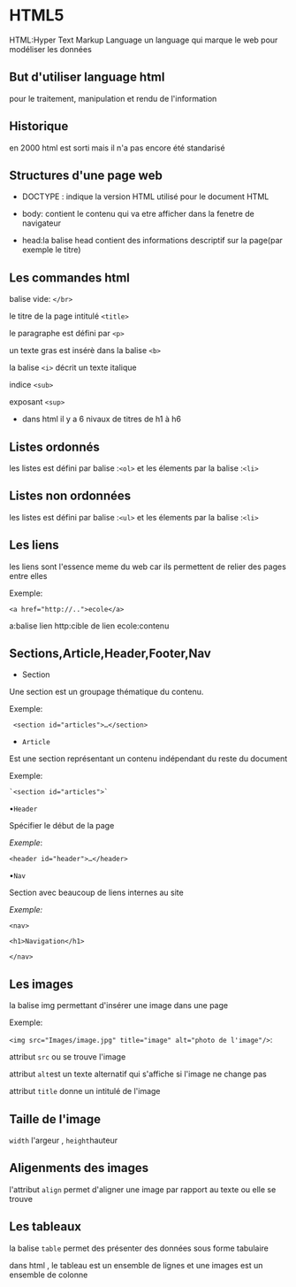 
 
  # HTML5
                    
                    
   HTML:Hyper Text Markup Language un language qui marque le web pour modéliser les données


 

## But d'utiliser language html
  pour le traitement, manipulation et rendu de l'information
 


## Historique 
 en 2000 html est sorti mais il n'a pas encore été standarisé
 
 
## Structures d'une page web
 
* DOCTYPE : indique la version HTML utilisé pour le document HTML

* body: contient le contenu qui va etre afficher dans la fenetre de navigateur

* head:la balise head contient des informations descriptif sur la page(par exemple le titre)
 
 
## Les commandes html
 
  balise vide: `</br>`
 
 le titre de la page intitulé `<title>`
 
 le paragraphe est défini par `<p>`
 
 un texte gras est insérè dans la balise `<b>`
 
 la balise `<i>` décrit un texte italique
 
 indice `<sub>`
 
 exposant `<sup>`
 
* dans html il y a 6 nivaux de titres de h1 à h6 
 
## Listes ordonnés
 
les listes est défini par balise :`<ol>` et les élements par la balise :`<li>`

## Listes non ordonnées
    
les listes est défini par balise :`<ul>` et les élements par la balise :`<li>`


## Les liens
 les liens sont l'essence meme du web car ils permettent de relier des pages entre elles
 
 Exemple:
 
`<a href="http://..">ecole</a>`

 a:balise lien
 http:cible de lien
 ecole:contenu
 
 
## Sections,Article,Header,Footer,Nav
    
 * Section 
  
  Une section est un groupage thématique du contenu.
 
 
 Exemple:
 
` <section id="articles">…</section>` 
      
     
    
  * `Article `
  
  Est une section représentant un contenu indépendant du reste du document
  
  Exemple:
  
    `<section id="articles">`
 
  
 
 
 •`Header` 
  
  Spécifier le début de la page
 
_Exemple_:

   `<header id="header">…</header>`
   
    
  •`Nav `
  
  Section avec beaucoup de liens internes au site
   
 _Exemple:_
 
 `<nav>`
 
   `<h1>Navigation</h1>`
 
  `</nav>`

## Les images
    
 la balise img permettant d'insérer une image dans une page
 
 Exemple: 
 
 `<img src="Images/image.jpg" title="image" alt="photo de l'image"/>`:
 
  attribut `src` ou se trouve l'image
 
  attribut `alt`est un texte alternatif qui s'affiche si l'image ne change pas
 
  attribut `title` donne un intitulé de l'image


## Taille de l'image 
 
 `width` l'argeur , `height`hauteur

## Aligenments des images 
    
 l'attribut `align` permet d'aligner une image par rapport au texte  ou elle se trouve
 
## Les tableaux
     
 la balise `table` permet des présenter des données sous forme tabulaire
 
 dans html , le tableau est un ensemble de lignes et une images est un ensemble de colonne
 
  
